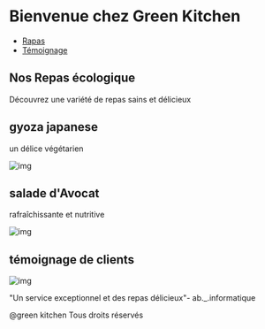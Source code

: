 <!DOCTYPE html>
<html lang="en">
<head>
    <meta charset="UTF-8">
    <meta name="viewport" content="width=device-width, initial-scale=1.0">
    <title>DEVOIR2</title>
</head>
<body>
    <h1>Bienvenue chez Green Kitchen</h1>
    <ul>
  <li><a href="Repas"> Rapas </a> <br></li> 
   <li><a href="Témoignage">Témoignage </a></li>
    </ul>
    <h2 id="Repas">Nos Repas écologique</h2>
    <p>Découvrez une variété de repas sains et délicieux</p>
    <h2>gyoza japanese</h2>
    <p>un délice végétarien</p>
   <img src="https://abinformatique.github.io/seance2/images/meal-1.jpg.jpeg" alt="img">
   <h2>salade d'Avocat</h2>
   <p>rafraîchissante et nutritive</p>
    <img src="https://abinformatique.github.io/seance2/images/meal-2.jpg.jpeg" alt="img">
   <h2>témoignage de clients</h2>
    <img src="https://abinformatique.github.io/seance2/images/customer-1.jpg.jpeg" alt="img">
   <p>"Un service exceptionnel et des repas délicieux"- ab._.informatique</p>
   <p>@green kitchen Tous droits réservés</p>
</body>

